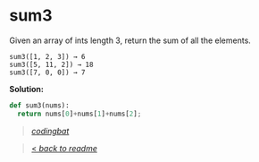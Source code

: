 # sum3

Given an array of ints length 3, return the sum of all the elements.

```
sum3([1, 2, 3]) → 6
sum3([5, 11, 2]) → 18
sum3([7, 0, 0]) → 7
```

**Solution:**

```python
def sum3(nums):
  return nums[0]+nums[1]+nums[2];
```

> _[codingbat](https://codingbat.com/prob/p191645)_

> [< _back to readme_](FINDREPLACEREADME)